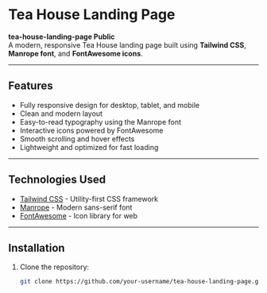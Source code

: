 # Tea House Landing Page

**tea-house-landing-page Public**  
A modern, responsive Tea House landing page built using **Tailwind CSS**, **Manrope font**, and **FontAwesome icons**.

---

## Features

- Fully responsive design for desktop, tablet, and mobile
- Clean and modern layout
- Easy-to-read typography using the Manrope font
- Interactive icons powered by FontAwesome
- Smooth scrolling and hover effects
- Lightweight and optimized for fast loading

---

## Technologies Used

- [Tailwind CSS](https://tailwindcss.com/) - Utility-first CSS framework  
- [Manrope](https://fonts.google.com/specimen/Manrope) - Modern sans-serif font  
- [FontAwesome](https://fontawesome.com/) - Icon library for web  

---

## Installation

1. Clone the repository:
   ```bash
   git clone https://github.com/your-username/tea-house-landing-page.git
